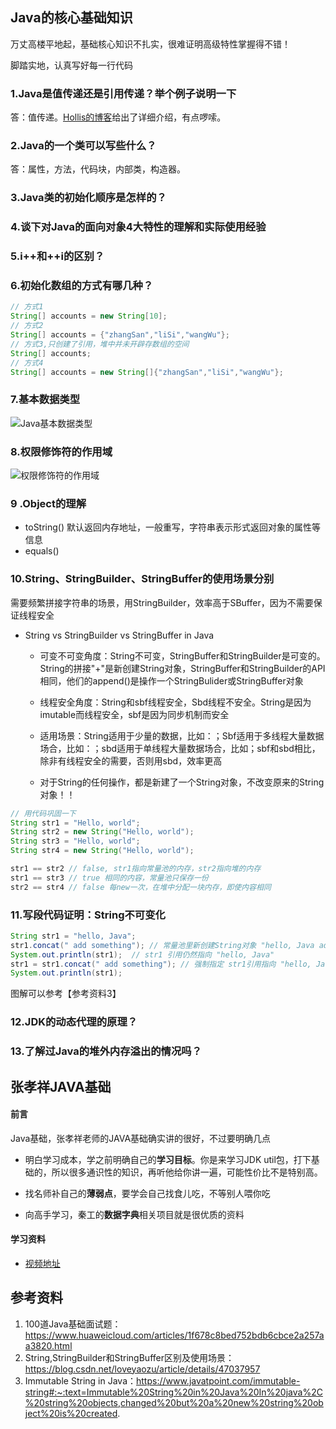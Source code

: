 ## Java的核心基础知识

万丈高楼平地起，基础核心知识不扎实，很难证明高级特性掌握得不错！

脚踏实地，认真写好每一行代码



### 1.Java是值传递还是引用传递？举个例子说明一下

答：值传递。[Hollis的博客](https://blog.csdn.net/bjweimengshu/article/details/79799485)给出了详细介绍，有点啰嗦。

### 2.Java的一个类可以写些什么？

答：属性，方法，代码块，内部类，构造器。

### 3.Java类的初始化顺序是怎样的？

### 4.谈下对Java的面向对象4大特性的理解和实际使用经验

### 5.i++和++i的区别？

### 6.初始化数组的方式有哪几种？

```java
// 方式1 
String[] accounts = new String[10];
// 方式2
String[] accounts = {"zhangSan","liSi","wangWu"};
// 方式3,只创建了引用，堆中并未开辟存数组的空间
String[] accounts;
// 方式4
String[] accounts = new String[]{"zhangSan","liSi","wangWu"};
```



### 7.基本数据类型

![Java基本数据类型](F:/git/jekyll-blog/jekyll-blog/assets/images/java-basic-data-type.png)

### 8.权限修饰符的作用域

![权限修饰符的作用域](F:/git/jekyll-blog/jekyll-blog/assets/images/java-access-keyword.png)



### 9 .Object的理解

- toString() 默认返回内存地址，一般重写，字符串表示形式返回对象的属性等信息
- equals() 

### 10.String、StringBuilder、StringBuffer的使用场景分别

需要频繁拼接字符串的场景，用StringBuilder，效率高于SBuffer，因为不需要保证线程安全

- String vs StringBuilder vs StringBuffer in Java

  - 可变不可变角度：String不可变，StringBuffer和StringBuilder是可变的。String的拼接"+"是新创建String对象，StringBuffer和StringBuilder的API相同，他们的append()是操作一个StringBulider或StringBuffer对象

  - 线程安全角度：String和sbf线程安全，Sbd线程不安全。String是因为imutable而线程安全，sbf是因为同步机制而安全

  - 适用场景：String适用于少量的数据，比如：；Sbf适用于多线程大量数据场合，比如：；sbd适用于单线程大量数据场合，比如；sbf和sbd相比，除非有线程安全的需要，否则用sbd，效率更高
  - 对于String的任何操作，都是新建了一个String对象，不改变原来的String对象！！

```java
// 用代码巩固一下
String str1 = "Hello, world";
String str2 = new String("Hello, world");
String str3 = "Hello, world";
String str4 = new String("Hello, world");

str1 == str2 // false, str1指向常量池的内存，str2指向堆的内存
str1 == str3 // true 相同的内容，常量池只保存一份
str2 == str4 // false 每new一次，在堆中分配一块内存，即使内容相同

```

### 11.写段代码证明：String不可变化

```java
String str1 = "hello, Java";
str1.concat(" add something"); // 常量池里新创建String对象 "hello, Java add something"
System.out.println(str1);  // str1 引用仍然指向 "hello, Java"
str1 = str1.concat(" add something"); // 强制指定 str1引用指向 "hello, Java add something"
System.out.println(str1);
```

图解可以参考【参考资料3】

### 12.JDK的动态代理的原理？

### 13.了解过Java的堆外内存溢出的情况吗？



## 张孝祥JAVA基础

#### 前言

Java基础，张孝祥老师的JAVA基础确实讲的很好，不过要明确几点

- 明白学习成本，学之前明确自己的**学习目标**。你是来学习JDK util包，打下基础的，所以很多通识性的知识，再听他给你讲一遍，可能性价比不是特别高。

- 找名师补自己的**薄弱点**，要学会自己找食儿吃，不等别人喂你吃

- 向高手学习，秦工的**数据字典**相关项目就是很优质的资料

  

#### 学习资料

- [视频地址](https://www.bilibili.com/video/BV1AE411v7qU?p=2)

























## 参考资料

1. 100道Java基础面试题：https://www.huaweicloud.com/articles/1f678c8bed752bdb6cbce2a257aa3820.html
2. String,StringBuilder和StringBuffer区别及使用场景：https://blog.csdn.net/loveyaozu/article/details/47037957
3. Immutable String in Java：https://www.javatpoint.com/immutable-string#:~:text=Immutable%20String%20in%20Java%20In%20java%2C%20string%20objects,changed%20but%20a%20new%20string%20object%20is%20created.









## 